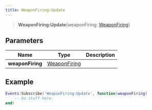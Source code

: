 ```yaml
---
title: WeaponFiring:Update
---
```


> **WeaponFiring:Update**(weaponFiring: [WeaponFiring](/vext/ref/shared/type/weaponfiring))

## Parameters

| Name | Type | Description |
| ---- | ---- | ----------- |
| **weaponFiring** | [WeaponFiring](/vext/ref/shared/type/weaponfiring) |  |

## Example

```lua
Events:Subscribe('WeaponFiring:Update', function(weaponFiring)
    -- Do stuff here.
end)
```
